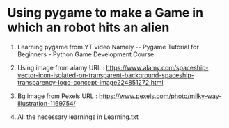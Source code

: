 # Using pygame to make a Game in which an robot hits an alien 

1. Learning pygame from YT video
Namely -- Pygame Tutorial for Beginners - Python Game Development Course

2. Using image from alamy 
URL : https://www.alamy.com/spaceship-vector-icon-isolated-on-transparent-background-spaceship-transparency-logo-concept-image224851272.html

3. Bg image from Pexels 
URL : https://www.pexels.com/photo/milky-way-illustration-1169754/

4. All the necessary learnings in Learning.txt
